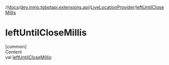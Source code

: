 //[docs](../../../index.md)/[dev.inmo.tgbotapi.extensions.api](../index.md)/[LiveLocationProvider](index.md)/[leftUntilCloseMillis](left-until-close-millis.md)



# leftUntilCloseMillis  
[common]  
Content  
val [leftUntilCloseMillis](left-until-close-millis.md):   



